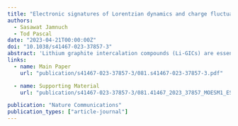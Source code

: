 ```yaml
---
title: "Electronic signatures of Lorentzian dynamics and charge fluctuations in lithiated graphite structures"
authors:
  - Sasawat Jamnuch
  - Tod Pascal
date: "2023-04-21T00:00:00Z"
doi: "10.1038/s41467-023-37857-3"
abstract: 'Lithium graphite intercalation compounds (Li-GICs) are essential materials for modern day portable electronics and obtaining insights into their atomic structure and thermodynamics is of fundamental interest. Here we explore the electronic and atomic states of Li-GICs at varying degrees of Lithium loading (i.e., "staging") by means of ab-initio molecular dynamics simulations and simulated X-ray adsorption spectroscopy (XAS). We analyze the atomic correlation functions and shows that the enhancements of the Li-ion entropy with increased staging result from Lorentzian lithium-ion dynamics and charge fluctuations, which activate low-energy phonon modes. The associated electronic signatures are modulations of the unoccupied π*/σ* orbital energy levels and unambiguous fingerprints in Carbon K-edge XAS spectra. Thus, we extend the canonical view of XAS, establishing that these "static" measurements in fact encode the signature of the thermodynamic response and relaxation dynamics of the system. This causal link between atomic structure, spectroscopy, thermodynamics, and information theory can be generally exploited to better understand stability in solid-state electrochemical systems.'
links:
  - name: Main Paper
    url: "publication/s41467-023-37857-3/081.s41467-023-37857-3.pdf"

  - name: Supporting Material
    url: "publication/s41467-023-37857-3/081.41467_2023_37857_MOESM1_ESM.pdf"

publication: "Nature Communications"
publication_types: ["article-journal"]
---
```


